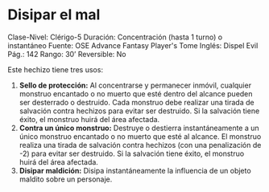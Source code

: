 # Disipar el mal

Clase-Nivel: Clérigo-5
Duración: Concentración (hasta 1 turno) o instantáneo
Fuente: OSE Advance Fantasy Player's Tome
Inglés: Dispel Evil
Pág.: 142
Rango: 30’
Reversible: No

Este hechizo tiene tres usos: 

1. **Sello de protección:** Al concentrarse y permanecer inmóvil, cualquier monstruo encantado o no muerto que esté dentro del alcance pueden ser desterrado o destruido. Cada monstruo debe realizar una tirada de salvación contra hechizos para evitar ser destruido. Si la salvación tiene éxito, el monstruo huirá del área afectada. 
2. **Contra un único monstruo:** Destruye o destierra instantáneamente a un único monstruo encantado o no muerto que esté al alcance. El monstruo realiza una tirada de salvación contra hechizos (con una penalización de -2) para evitar ser destruido. Si la salvación tiene éxito, el monstruo huirá del área afectada. 
3. **Disipar maldición:** Disipa instantáneamente la influencia de un objeto maldito sobre un personaje.